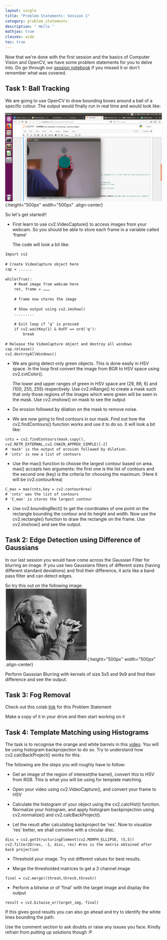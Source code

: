 ```yaml
---
layout: single
title: "Problem Statements: Session 1"
category: problem_statements
description: " Hello "
mathjax: true
classes: wide
toc: true
---
```


Now that we're done with the first session and the basics of Computer Vision and OpenCV, we have some problem statements for you to delve into. Do go through our [session notebook](https://github.com/iitmcvg/Content/blob/master/Sessions/CV_Intro_Session_1_2018/session_1_2018.ipynb) if you missed it or don't remember what was covered.

## Task 1: Ball Tracking

We are going to use OpenCV to draw bounding boxes around a ball of a specific colour. The output would finally run in real time and would look like:

![](/assets/images/posts/Problem_Statements/ball_track.png){:height="500px" width="500px" .align-center}

So let's get started!!

* First learn to use cv2.VideoCapture() to access images from your webcam. So you should be able to store each frame in a variable called ‘frame’
	
  The code will look a bit like:

```
Import cv2

# Create VideoCapture object here
cap = ......

while(True):
    # Read image from webcam here
    ret, frame = ………

    # frame now stores the image

    # Show output using cv2.imshow()
   	.........

    # Exit loop if ‘q’ is pressed
    if cv2.waitKey(1) & 0xFF == ord('q'): 
        break 

# Release the VideoCapture object and destroy all windows
cap.release()
cv2.destroyAllWindows()
```
* We are going detect only green objects. This is done easily in HSV space. In the loop first convert the image from BGR to HSV space using cv2.cvtColor(). 

  The lower and upper ranges of green in HSV space are (29, 86, 6) and (100, 255, 255) respectively. Use cv2.inRange() to create a mask such that only those regions of the images which were green will be seen in the mask. Use cv2.imshow() on mask to see the output

* Do erosion followed by dilation on the mask to remove noise. 

* We are now going to find contours in our mask. Find out how the cv2.findContours() function works and use it to do so. It will look a bit like:

```
cnts = cv2.findContours(mask.copy(), cv2.RETR_EXTERNAL,cv2.CHAIN_APPROX_SIMPLE)[-2]
# 'mask' is the output of erosion followed by dilation. 
# 'cnts' is now a list of contours
```

* Use the max() function to choose the largest contour based on area. max() accepts two arguments: the first one is the list of contours and the second one (key) is the criteria for choosing the maximum. (Here it will be cv2.contourArea)

```
C_max = max(cnts,key = cv2.contourArea)
# 'cnts' was the list of contours
# 'C_max' is stores the largest contour
```

* Use cv2.boundingRect() to get the coordinates of one point on the rectangle bounding the contour and its height and width. Now use the cv2.rectangle() function to draw the rectangle on the frame. Use cv2.imshow() and see the output.

## Task 2: Edge Detection using Difference of Gaussians

In our last session you would have come across the Gaussian Filter for blurring an image. If you use two Gaussians filters of different sizes (having different standard deviations) and find their difference, it acts like a band pass filter and can detect edges. 

So try this out on the following image:
![](/assets/images/posts/Problem_Statements/laplacian1.jpg){:height="500px" width="500px" .align-center}

Perform Gaussian Blurring with kernels of size 5x5 and 9x9 and find their difference and see the output. 

## Task 3: Fog Removal

Check out this colab [link](https://colab.research.google.com/drive/14_1Qj9iF4RaGOSrvuahew4vxNlujC3uc#scrollTo=gK5XW9HvUci4) for this Problem Statement

Make a copy of it in your drive and then start working on it

## Task 4: Template Matching using Histograms

The task is to recognise the orange and white barrels in this [video](https://www.youtube.com/watch?v=A9BVr7kltl8). You will be using histogram backprojection to do so. Try to understand how cv2.calcBackProject() works for this. 

The following are the steps you will roughly have to follow: 

* Get an image of the region of interest(the barrel), convert this to HSV from RGB. This is what you will be using for template matching. 

* Open your video using cv2.VideoCapture(), and convert your frame to HSV

* Calculate the histogram of your object using the cv2.calcHist() function. Normalize your histogram, and apply histogram backprojection using cv2.normalize() and cv2.calcBackProject(). 

* Let the result after calculating backproject be 'res'. Now to visualize 'res' better, we shall convolve with a circular disc.

``` 
disc = cv2.getStructuringElement(cv2.MORPH_ELLIPSE, (5,5))
cv2.filter2D(res, -1, disc, res) #res is the matrix obtained after back projection
```

* Threshold your image. Try out different values for best results.

* Merge the thresholded matrices to get a 3 channel image

```
final = cv2.merge((thresh,thresh,thresh))
```

* Perform a bitwise or of 'final' with the target image and display the output

```
result = cv2.bitwise_or(target_img, final)
```

If this gives good results you can also go ahead and try to identify the white lines bounding the path. 

Use the comment section to ask doubts or raise any issues you face.
Kindly refrain from putting up solutions though :P